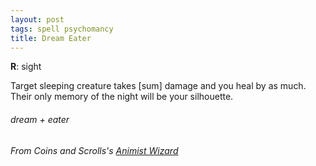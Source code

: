 ```yaml
---
layout: post
tags: spell psychomancy
title: Dream Eater
---
```

**R**: sight

Target sleeping creature takes [sum] damage and you heal by as much. Their only memory of the night will be your silhouette.

###### dream + eater
###### From Coins and Scrolls's [Animist Wizard](https://coinsandscrolls.blogspot.com/2017/06/osr-animist-wizards.html)
